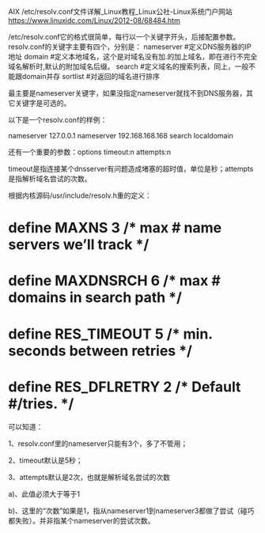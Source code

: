 AIX /etc/resolv.conf文件详解_Linux教程_Linux公社-Linux系统门户网站 https://www.linuxidc.com/Linux/2012-08/68484.htm


/etc/resolv.conf它的格式很简单，每行以一个关键字开头，后接配置参数。resolv.conf的关键字主要有四个，分别是：
nameserver   #定义DNS服务器的IP地址
domain           #定义本地域名，这个是对域名没有加.的加上域名，即在进行不完全域名解析时,默认的附加域名后缀。
search            #定义域名的搜索列表，同上，一般不能跟domain并存
sortlist            #对返回的域名进行排序

最主要是nameserver关键字，如果没指定nameserver就找不到DNS服务器，其它关键字是可选的。

以下是一个resolv.conf的样例：

nameserver 127.0.0.1
nameserver 192.168.168.168
search localdomain

还有一个重要的参数：options timeout:n attempts:n

timeout是指连接某个dnsserver有问题造成堵塞的超时值，单位是秒；attempts是指解析域名尝试的次数。

根据内核源码/usr/include/resolv.h重的定义：

# define MAXNS                  3       /* max # name servers we’ll track */
# define MAXDNSRCH              6       /* max # domains in search path */
# define RES_TIMEOUT            5       /* min. seconds between retries */
# define RES_DFLRETRY           2       /* Default #/tries. */

可以知道：

1、resolv.conf里的nameserver只能有3个，多了不管用；

2、timeout默认是5秒；

3、attempts默认是2次，也就是解析域名尝试的次数

   a)、此值必须大于等于1

   b)、这里的“次数”如果是1，指从nameserver1到nameserver3都做了尝试（碰巧都失败）。并非指某个nameserver的尝试次数。